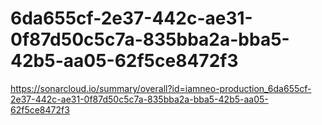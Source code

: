 # 6da655cf-2e37-442c-ae31-0f87d50c5c7a-835bba2a-bba5-42b5-aa05-62f5ce8472f3
https://sonarcloud.io/summary/overall?id=iamneo-production_6da655cf-2e37-442c-ae31-0f87d50c5c7a-835bba2a-bba5-42b5-aa05-62f5ce8472f3
